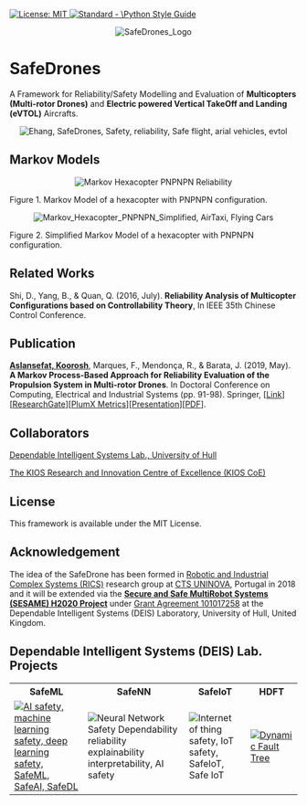 <p align="left"> </p>

 <a href="https://opensource.org/licenses/MIT"><img src="https://img.shields.io/badge/License-MIT-yellow.svg" alt="License: MIT">
  <a href="https://standardjs.com"><img src="https://img.shields.io/badge/code_style-standard-brightgreen.svg" alt="Standard - \Python Style Guide"></a>

<p align="center">
 <img src="https://github.com/koo-ec/Reliability_Multirotor_Drones/blob/master/SafeDrones_Logo.png" alt="SafeDrones_Logo"> </p>

# SafeDrones
<p align = 'justified'>A Framework for Reliability/Safety Modelling and Evaluation of <b>Multicopters (Multi-rotor Drones)</b> and <b>Electric powered Vertical TakeOff and Landing (eVTOL)</b> Aircrafts.</p>
 
<p align="center">
 <img src="https://github.com/koo-ec/SafeDrones/blob/master/Figures/EHANG_SafeDrones_v5.gif" alt="Ehang, SafeDrones, Safety, reliability, Safe flight, arial vehicles, evtol">
</p>
 
## Markov Models

<p align="center">
 <img src="https://github.com/koo-ec/SafeDrones/blob/master/Figures/Hexa_PNPNPN.png" alt="Markov Hexacopter PNPNPN Reliability">
 <figcaption>Figure 1. Markov Model of a hexacopter with PNPNPN configuration.</figcaption>
</p>

<p align="center">
 <img src="https://github.com/koo-ec/SafeDrones/blob/master/Figures/Hexa_PNPNPN_Markov_Simplified.png" alt="Markov_Hexacopter_PNPNPN_Simplified, AirTaxi, Flying Cars">
 <figcaption>Figure 2. Simplified Markov Model of a hexacopter with PNPNPN configuration.</figcaption>
</p>

## Related Works
<p align = 'justified'>Shi, D., Yang, B., & Quan, Q. (2016, July). <b>Reliability Analysis of Multicopter Configurations based on Controllability Theory</b>, In IEEE 35th Chinese Control Conference.</p>

## Publication
<p align = 'justified'><b><a href = "https://scholar.google.com/citations?user=YBa4Tl8AAAAJ&hl=en">Aslansefat, Koorosh</a></b>, Marques, F., Mendonça, R., & Barata, J. (2019, May). <b>A Markov Process-Based Approach for Reliability Evaluation of the Propulsion System in Multi-rotor Drones</b>. In Doctoral Conference on Computing, Electrical and Industrial Systems (pp. 91-98). Springer, [<a href="https://doi.org/10.1007/978-3-030-17771-3_8">Link</a>][<a href="https://www.researchgate.net/publication/332773614_A_Markov_Process-Based_Approach_for_Reliability_Evaluation_of_the_Propulsion_System_in_Multi-rotor_Drones">ResearchGate</a>][<a href="https://plu.mx/plum/a/?doi=10.1007%2F978-3-030-17771-3_8" data-orientation="vertical" class="plumx-summary" data-site="plum" data-hide-when-empty="true">PlumX Metrics</a>][<a href="https://www.slideshare.net/KooroshAslansefat/a-markov-process-based-approach-for-reliability-evaluation-of-the-propulsion-system-in-multirotor-drones-presentation">Presentation</a>][<a href = "https://github.com/koo-ec/SafeDrones/blob/master/Documents/A%20Markov%20Process-Based%20Approach%20for%20Reliability%20Evaluation%20of%20the%20Propulsion%20System%20in%20Multi-rotor%20Drones.pdf">PDF</a>]. </p>
 
## Collaborators
<a href = "https://www.hull.ac.uk/work-with-us/research/groups/dependable-intelligent-systems">Dependable Intelligent Systems Lab., University of Hull</a>
 
<a href = "https://www.kios.ucy.ac.cy/">The KIOS Research and Innovation Centre of Excellence (KIOS CoE)</a>
 
## License
This framework is available under the MIT License. 
 
## Acknowledgement

<p align = 'justified'>The idea of the SafeDrone has been formed in  <a href = "https://rics.uninova.pt">Robotic and Industrial Complex Systems (RICS)</a> research group at <a href = "https://www.uninova.pt">CTS UNINOVA</a>, Portugal in 2018 and it will be extended via the <a href = "https://www.sesame-project.org"><b>Secure and Safe MultiRobot Systems (SESAME) H2020 Project</b></a> under <a href = "https://cordis.europa.eu/project/id/101017258"> Grant Agreement 101017258</a> at the Dependable Intelligent Systems (DEIS) Laboratory, University of Hull, United Kingdom.</p> 

## Dependable Intelligent Systems (DEIS) Lab. Projects
<table style="width:100%">
  <tr>
    <th>SafeML</th>
    <th>SafeNN</th> 
    <th>SafeIoT</th>
    <th>HDFT</th>
  </tr>
  <tr>
    <td><a href = "https://github.com/ISorokos/SafeML"><img src="https://github.com/koo-ec/SafeDrones/blob/master/Figures/SafeML_Logo.png" alt="AI safety, machine learning safety, deep learning safety, SafeML, SafeAI, SafeDL"></a></td>
    <td><img src="https://github.com/koo-ec/SafeDrones/blob/master/Figures/SafeNN_Logo_v2.png" alt="Neural Network Safety Dependability reliability explainability interpretability, AI safety"></td>
    <td><img src="https://github.com/koo-ec/SafeDrones/blob/master/Figures/SafeIoT_Logo.png" alt="Internet of thing safety, IoT safety, SafeIoT, Safe IoT"></td>
    <td><a href = "https://github.com/koo-ec/Hierarchical-Dynamic-Fault-Tree"><img src="https://github.com/koo-ec/SafeDrones/blob/master/Figures/HDFT_Logo.png" alt="Dynamic Fault Tree"></a></td>
  </tr>
</table>
